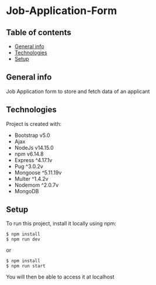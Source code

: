 # Job-Application-Form

## Table of contents
* [General info](#general-info)
* [Technologies](#technologies)
* [Setup](#setup)

## General info
Job Application form to store and fetch data of an applicant
	
## Technologies
Project is created with:
* Bootstrap v5.0
* Ajax 
* NodeJs v14.15.0
* npm v6.14.8
* Express ^4.17.1v
* Pug ^3.0.2v
* Mongoose ^5.11.19v
* Multer ^1.4.2v
* Nodemom ^2.0.7v
* MongoDB

	
## Setup
To run this project, install it locally using npm:

```
$ npm install
$ npm run dev
```
or

```
$ npm install
$ npm run start
```
You will then be able to access it at localhost
